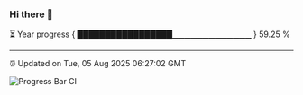 ### Hi there 👋

⏳ Year progress { █████████████████▁▁▁▁▁▁▁▁▁▁▁▁▁ } 59.25 %

---

⏰ Updated on Tue, 05 Aug 2025 06:27:02 GMT

![Progress Bar CI](https://github.com/liununu/liununu/workflows/Progress%20Bar%20CI/badge.svg)
